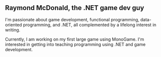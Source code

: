 ## Raymond McDonald, the .NET game dev guy

I'm passionate about game development, functional programming, data-oriented programming, and .NET, all complemented by a lifelong interest in writing.

Currently, I am working on my first large game using MonoGame. I'm interested in getting into teaching programming using .NET and game development.

<!--
**raymondmcdonaldnet/raymondmcdonaldnet** is a ✨ _special_ ✨ repository because its `README.md` (this file) appears on your GitHub profile.

Here are some ideas to get you started:

- 🔭 I’m currently working on ...
- 🌱 I’m currently learning ...
- 👯 I’m looking to collaborate on ...
- 🤔 I’m looking for help with ...
- 💬 Ask me about ...
- 📫 How to reach me: ...
- ⚡ Fun fact: ...
-->
